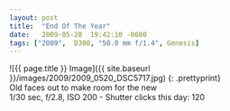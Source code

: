 ```yaml
---
layout: post
title:  "End Of The Year"
date:   2009-05-20  19:42:10 -0600
tags: ["2009",  D300, "50.0 mm f/1.4", Genesis]
---
```

![{{ page.title }} Image]({{ site.baseurl }}/images/2009/2009_0520_DSC5717.jpg)
{: .prettyprint}  
Old faces out to make room for the new  
1/30 sec, f/2.8, ISO 200 - Shutter clicks this day: 120